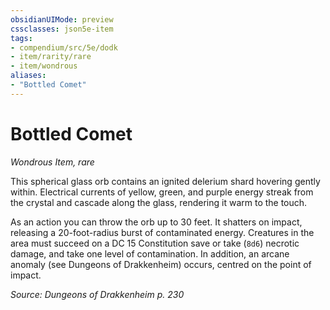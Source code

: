 ```yaml
---
obsidianUIMode: preview
cssclasses: json5e-item
tags:
- compendium/src/5e/dodk
- item/rarity/rare
- item/wondrous
aliases: 
- "Bottled Comet"
---
```

# Bottled Comet
*Wondrous Item, rare*  


This spherical glass orb contains an ignited delerium shard hovering gently within. Electrical currents of yellow, green, and purple energy streak from the crystal and cascade along the glass, rendering it warm to the touch.

As an action you can throw the orb up to 30 feet. It shatters on impact, releasing a 20-foot-radius burst of contaminated energy. Creatures in the area must succeed on a DC 15 Constitution save or take (`8d6`) necrotic damage, and take one level of contamination. In addition, an arcane anomaly (see Dungeons of Drakkenheim) occurs, centred on the point of impact.

*Source: Dungeons of Drakkenheim p. 230*